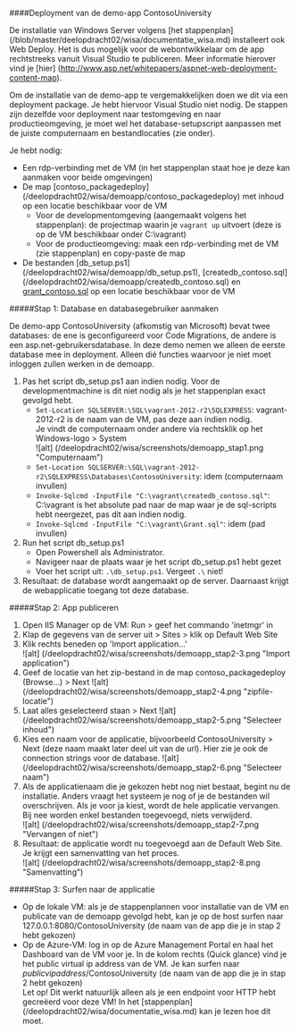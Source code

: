 ####Deployment van de demo-app ContosoUniversity

De installatie van Windows Server volgens [het stappenplan] (/blob/master/deelopdracht02/wisa/documentatie_wisa.md) installeert ook Web Deploy. Het is dus mogelijk voor de webontwikkelaar om de app rechtstreeks vanuit Visual Studio te publiceren. Meer informatie hierover vind je [hier] (http://www.asp.net/whitepapers/aspnet-web-deployment-content-map).

Om de installatie van de demo-app te vergemakkelijken doen we dit via een deployment package. Je hebt hiervoor Visual Studio niet nodig. De stappen zijn dezelfde voor deployment naar testomgeving en naar productieomgeving, je moet wel het database-setupscript aanpassen met de juiste computernaam en bestandlocaties (zie onder).

Je hebt nodig:

* Een rdp-verbinding met de VM (in het stappenplan staat hoe je deze kan aanmaken voor beide omgevingen)
* De map [contoso_packagedeploy] (/deelopdracht02/wisa/demoapp/contoso_packagedeploy) met inhoud op een locatie beschikbaar voor de VM
   * Voor de developmentomgeving (aangemaakt volgens het stappenplan): de projectmap waarin je `vagrant up` uitvoert (deze is op de VM beschikbaar onder C:\vagrant)
   * Voor de productieomgeving: maak een rdp-verbinding met de VM (zie stappenplan) en copy-paste de map
* De bestanden [db_setup.ps1] (/deelopdracht02/wisa/demoapp/db_setup.ps1), [createdb_contoso.sql] (/deelopdracht02/wisa/demoapp/createdb_contoso.sql) en [grant_contoso.sql](/deelopdracht02/wisa/demoapp/grant_contoso.sql) op een locatie beschikbaar voor de VM

#####Stap 1: Database en databasegebruiker aanmaken

De demo-app ContosoUniversity (afkomstig van Microsoft) bevat twee databases: de ene is geconfigureerd voor Code Migrations, de andere is een asp.net-gebruikersdatabase. In deze demo nemen we alleen de eerste database mee in deployment. Alleen dié functies waarvoor je niet moet inloggen zullen werken in de demoapp.

1. Pas het script db_setup.ps1 aan indien nodig. Voor de developmentmachine is dit niet nodig als je het stappenplan exact gevolgd hebt.
   * `Set-Location SQLSERVER:\SQL\vagrant-2012-r2\SQLEXPRESS`: vagrant-2012-r2 is de naam van de VM, pas deze aan indien nodig.  
      Je vindt de computernaam onder andere via rechtsklik op het Windows-logo > System  
      ![alt] (/deelopdracht02/wisa/screenshots/demoapp_stap1.png "Computernaam")
   * `Set-Location SQLSERVER:\SQL\vagrant-2012-r2\SQLEXPRESS\Databases\ContosoUniversity`: idem (computernaam invullen)
   * `Invoke-Sqlcmd -InputFile "C:\vagrant\createdb_contoso.sql"`: C:\vagrant is het absolute pad naar de map waar je de sql-scripts hebt neergezet, pas dit aan indien nodig.
   * `Invoke-Sqlcmd -InputFile "C:\vagrant\Grant.sql"`: idem (pad invullen)
2. Run het script db_setup.ps1
   * Open Powershell als Administrator.
   * Navigeer naar de plaats waar je het script db_setup.ps1 hebt gezet
   * Voer het script uit: `.\db_setup.ps1`. Vergeet `.\` niet!
3. Resultaat: de database wordt aangemaakt op de server. Daarnaast krijgt de webapplicatie toegang tot deze database.

#####Stap 2: App publiceren

1. Open IIS Manager op de VM: Run > geef het commando 'inetmgr' in
2. Klap de gegevens van de server uit > Sites > klik op Default Web Site
3. Klik rechts beneden op 'Import application...'  
   ![alt] (/deelopdracht02/wisa/screenshots/demoapp_stap2-3.png "Import application")
4. Geef de locatie van het zip-bestand in de map contoso_packagedeploy  (Browse...) > Next
   ![alt] (/deelopdracht02/wisa/screenshots/demoapp_stap2-4.png "zipfile-locatie")
5. Laat alles geselecteerd staan > Next
   ![alt] (/deelopdracht02/wisa/screenshots/demoapp_stap2-5.png "Selecteer inhoud")
6. Kies een naam voor de applicatie, bijvoorbeeld ContosoUniversity > Next (deze naam maakt later deel uit van de url). Hier zie je ook de connection strings voor de database. 
   ![alt] (/deelopdracht02/wisa/screenshots/demoapp_stap2-6.png "Selecteer naam")
7. Als de applicatienaam die je gekozen hebt nog niet bestaat, begint nu de installatie. Anders vraagt het systeem je nog of je de bestanden wil overschrijven.  Als je voor ja kiest, wordt de hele applicatie vervangen. Bij nee worden enkel bestanden toegevoegd, niets verwijderd.  
   ![alt] (/deelopdracht02/wisa/screenshots/demoapp_stap2-7.png "Vervangen of niet")
8. Resultaat: de applicatie wordt nu toegevoegd aan de Default Web Site. Je krijgt een samenvatting van het proces.  
   ![alt] (/deelopdracht02/wisa/screenshots/demoapp_stap2-8.png "Samenvatting")

#####Stap 3: Surfen naar de applicatie

* Op de lokale VM: als je de stappenplannen voor installatie van de VM en publicate van de demoapp gevolgd hebt, kan je op de host surfen naar 127.0.0.1:8080/ContosoUniversity (de naam van de app die je in stap 2 hebt gekozen)
* Op de Azure-VM: log in op de Azure Management Portal en haal het Dashboard van de VM voor je. In de kolom rechts (Quick glance) vind je het public virtual ip address van de VM. Je kan surfen naar _publicvipaddress_/ContosoUniversity (de naam van de app die je in stap 2 hebt gekozen)  
   Let op! Dit werkt natuurlijk alleen als je een endpoint voor HTTP hebt gecreëerd voor deze VM! In het [stappenplan] (/deelopdracht02/wisa/documentatie_wisa.md) kan je lezen hoe dit moet.
